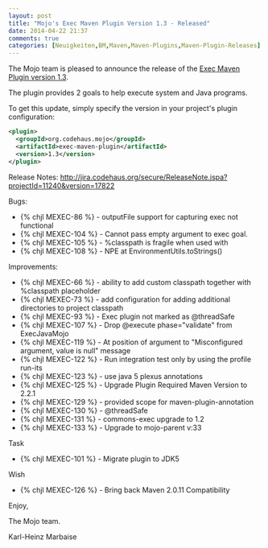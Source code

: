 ```yaml
---
layout: post
title: "Mojo's Exec Maven Plugin Version 1.3 - Released"
date: 2014-04-22 21:37
comments: true
categories: [Neuigkeiten,BM,Maven,Maven-Plugins,Maven-Plugin-Releases]
---
```

The Mojo team is pleased to announce the release of the
[Exec Maven Plugin version 1.3](http://mojo.codehaus.org/exec-maven-plugin/).

The plugin provides 2 goals to help execute system and Java programs.

To get this update, simply specify the version in your project's plugin configuration:

``` xml
<plugin>
  <groupId>org.codehaus.mojo</groupId>
  <artifactId>exec-maven-plugin</artifactId>
  <version>1.3</version>
</plugin>
```
<!-- more -->

Release Notes:
http://jira.codehaus.org/secure/ReleaseNote.jspa?projectId=11240&version=17822

Bugs:

 * {% chjl MEXEC-86 %} - outputFile support for capturing exec not functional
 * {% chjl MEXEC-104 %} - Cannot pass empty argument to exec goal.
 * {% chjl MEXEC-105 %} - %classpath is fragile when used with <commandlineArgs>
 * {% chjl MEXEC-108 %} - NPE at EnvironmentUtils.toStrings()

Improvements:

 * {% chjl MEXEC-66 %} - ability to add custom classpath together 
              with %classpath placeholder
 * {% chjl MEXEC-73 %} - add configuration for adding additional 
              directories to project classpath
 * {% chjl MEXEC-93 %} - Exec plugin not marked as @threadSafe
 * {% chjl MEXEC-107 %} - Drop @execute phase="validate" from ExecJavaMojo
 * {% chjl MEXEC-119 %} - At position of argument to "Misconfigured 
               argument, value is null" message
 * {% chjl MEXEC-122 %} - Run integration test only by using the profile run-its
 * {% chjl MEXEC-123 %} - use java 5 plexus annotations
 * {% chjl MEXEC-125 %} - Upgrade Plugin Required Maven Version to 2.2.1
 * {% chjl MEXEC-129 %} - provided scope for maven-plugin-annotation
 * {% chjl MEXEC-130 %} - @threadSafe
 * {% chjl MEXEC-131 %} - commons-exec upgrade to 1.2
 * {% chjl MEXEC-133 %} - Upgrade to mojo-parent v:33

Task

 * {% chjl MEXEC-101 %} - Migrate plugin to JDK5

Wish

 * {% chjl MEXEC-126 %} - Bring back Maven 2.0.11 Compatibility

Enjoy,

The Mojo team.

Karl-Heinz Marbaise

